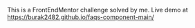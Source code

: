 This is a FrontEndMentor challenge solved by me. Live demo at https://burak2482.github.io/faqs-component-main/
